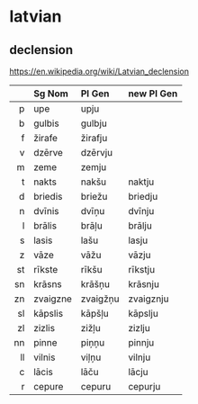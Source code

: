 # latvian

## declension

https://en.wikipedia.org/wiki/Latvian_declension

|      | Sg Nom   | Pl Gen   | new Pl Gen |
| ---: | :------- | :------- | :--------- |
|    p | upe      | upju     |            |
|    b | gulbis   | gulbju   |            |
|    f | žirafe   | žirafju  |            |
|    v | dzērve   | dzērvju  |            |
|    m | zeme     | zemju    |            |
|    t | nakts    | nakšu    | naktju     |
|    d | briedis  | briežu   | briedju    |
|    n | dvīnis   | dvīņu    | dvīnju     |
|    l | brālis   | brāļu    | brālju     |
|    s | lasis    | lašu     | lasju      |
|    z | vāze     | vāžu     | vāzju      |
|   st | rīkste   | rīkšu    | rīkstju    |
|   sn | krāsns   | krāšņu   | krāsnju    |
|   zn | zvaigzne | zvaigžņu | zvaigznju  |
|   sl | kāpslis  | kāpšļu   | kāpslju    |
|   zl | zizlis   | zižļu    | zizlju     |
|   nn | pinne    | piņņu    | pinnju     |
|   ll | vilnis   | viļņu    | vilnju     |
|    c | lācis    | lāču     | lācju      |
|    r | cepure   | cepuru   | cepurju    |
